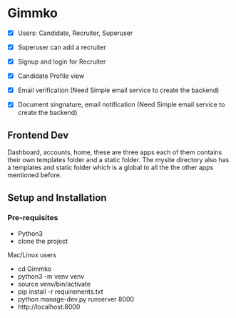 # Gimmko

- [x] Users: Candidate, Recruiter, Superuser
- [x] Superuser can add a recruiter
- [x] Signup and login for Recruiter
- [x] Candidate Profile view
- [x] Email verification (Need Simple email service to create the backend)
- [x] Document singnature, email notification (Need Simple email service to create the backend)


## Frontend Dev

Dashboard, accounts, home, these are three apps each of them contains their own templates folder and a static folder.
The mysite directory also has a templates and static folder which is a global to all the the other apps mentioned before.

## Setup and Installation

### Pre-requisites
- Python3
- clone the project

Mac/Linux users
- cd Gimmko
- python3 -m venv venv
- source venv/bin/activate
- pip install -r requirements.txt
- python manage-dev.py runserver 8000
- http://localhost:8000
